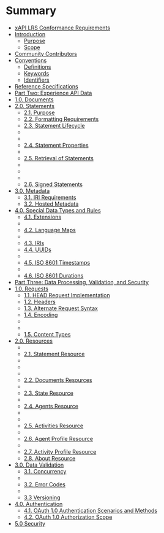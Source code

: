 # Summary

* [xAPI LRS Conformance Requirements](README.md)
* [Introduction](introduction/README.md)
   * [Purpose](introduction/purpose.md)
   * [Scope](introduction/scope.md)
* [Community Contributors](community_contributors.md)
* [Conventions](conventions/README.md)
   * [Definitions](conventions/definitions.md)
   * [Keywords](conventions/keywords.md)
   * [Identifiers](conventions/identifiers.md)
* [Reference Specifications](reference_specifications.md)
* [Part Two: Experience API Data](part_two_experience_api_data.md)
* [1.0. Documents](10_documents.md)
* [2.0. Statements](20_statements/README.md)
   * [2.1. Purpose](20_statements/21_purpose.md)
   * [2.2. Formatting Requirements](20_statements/22_formatting_requirements.md)
   * [2.3. Statement Lifecycle](20_statements/23_statement_lifecycle.md)
   * [](20_statements/.md)
   * [](20_statements/.5.md)
   * [2.4. Statement Properties](20_statements/24_statement_properties.md)
   * [](20_statements/.7.md)
   * [2.5. Retrieval of Statements](20_statements/25_retrieval_of_statements.md)
   * [](20_statements/.9.md)
   * [](20_statements/.10.md)
   * [](20_statements/.11.md)
   * [2.6. Signed Statements](20_statements/26_signed_statements.md)
* [3.0. Metadata](30_metadata/README.md)
   * [3.1. IRI Requirements](30_metadata/31_iri_requirements.md)
   * [3.2. Hosted Metadata](30_metadata/32_hosted_metadata.md)
* [4.0. Special Data Types and Rules](40_special_data_types_and_rules/README.md)
   * [4.1. Extensions](40_special_data_types_and_rules/41_extensions.md)
   * [](40_special_data_types_and_rules/.md)
   * [4.2. Language Maps](40_special_data_types_and_rules/42_language_maps.md)
   * [](40_special_data_types_and_rules/.4.md)
   * [4.3. IRIs](40_special_data_types_and_rules/43_iris.md)
   * [4.4. UUIDs](40_special_data_types_and_rules/44_uuids.md)
   * [](40_special_data_types_and_rules/.7.md)
   * [4.5. ISO 8601 Timestamps](40_special_data_types_and_rules/45_iso_8601_timestamps.md)
   * [](40_special_data_types_and_rules/.9.md)
   * [4.6. ISO 8601 Durations](40_special_data_types_and_rules/46_iso_8601_durations.md)
* [Part Three: Data Processing, Validation, and Security](part_three_data_processing,_validation,_and_securi.md)
* [1.0. Requests](10_requests/README.md)
   * [1.1. HEAD Request Implementation](10_requests/11_head_request_implementation.md)
   * [1.2. Headers](10_requests/12_headers.md)
   * [1.3. Alternate Request Syntax](10_requests/13_alternate_request_syntax.md)
   * [1.4. Encoding](10_requests/14_encoding.md)
   * [](10_requests/.md)
   * [](10_requests/.6.md)
   * [1.5. Content Types](10_requests/15_content_types.md)
* [2.0. Resources](20_resources/README.md)
   * [](20_resources/.md)
   * [2.1. Statement Resource](20_resources/21_statement_resource.md)
   * [](20_resources/.3.md)
   * [](20_resources/.4.md)
   * [](20_resources/.5.md)
   * [2.2. Documents Resources](20_resources/22_documents_resources.md)
   * [](20_resources/.7.md)
   * [2.3. State Resource](20_resources/23_state_resource.md)
   * [](20_resources/.9.md)
   * [2.4. Agents Resource](20_resources/24_agents_resource.md)
   * [](20_resources/.11.md)
   * [](20_resources/.12.md)
   * [2.5. Activities Resource](20_resources/25_activities_resource.md)
   * [](20_resources/.14.md)
   * [2.6. Agent Profile Resource](20_resources/26_agent_profile_resource.md)
   * [](20_resources/.16.md)
   * [2.7. Activity Profile Resource](20_resources/27_activity_profile_resource.md)
   * [2.8. About Resource](20_resources/28_about_resource.md)
* [3.0. Data Validation](30_data_validation/README.md)
   * [3.1. Concurrency](30_data_validation/31_concurrency.md)
   * [](30_data_validation/.md)
   * [3.2. Error Codes](30_data_validation/32_error_codes.md)
   * [](30_data_validation/.4.md)
   * [3.3 Versioning](30_data_validation/33_versioning.md)
* [4.0. Authentication](40_authentication/README.md)
   * [4.1. OAuth 1.0 Authentication Scenarios and Methods](40_authentication/41_oauth_10_authentication_scenarios_and_methods.md)
   * [4.2. OAuth 1.0 Authorization Scope](40_authentication/42_oauth_10_authorization_scope.md)
* [5.0 Security](50_security.md)

